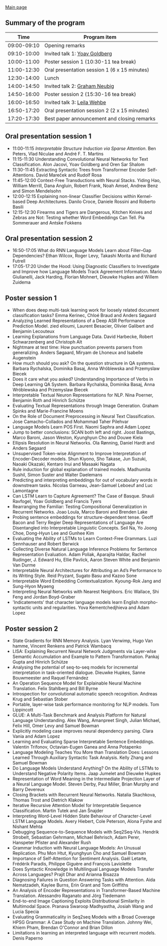 
[Main page](index.md)

Summary of the program
----------------------

| Time         | Program item                                  |
|--------------|-----------------------------------------------|
| 09:00-09:10  | Opening remarks                               |
| 09:10-10:00  | Invited talk 1: [Yoav Goldberg](index.md#yoav-goldberg)|
| 10:00-11:00  | Poster session 1 (10:30-11 tea break)         |
| 11:00-12:30  |  Oral presentation session 1 (6 x 15 minutes) |
| 12:30-14:00  | Lunch                                         |
| 14:00-14:50  | Invited talk 2: [Graham Neubig](index.md#graham-neubig)|
| 14:50-16:00  | Poster session 2 (15:30-16 tea break)         |
| 16:00-16:50  | Invited talk 3: [Leila Wehbe](index.md#leila-wehbe)|
| 16:50-17:20  |  Oral presentation session 2 (2 x 15 minutes) |
| 17:20-17:30  | Best paper announcement and closing remarks   |


Oral presentation session 1
---------------------------

- 11:00-11:15 _Interpretable Structure Induction via Sparse Attention_. Ben Peters, Vlad Niculae and André F. T. Martins 
- 11:15-11:30 Understanding Convolutional Neural Networks for Text Classification. Alon Jacovi, Yoav Goldberg and Oren Sar Shalom 
- 11:30-11:45 Extracting Syntactic Trees from Transformer Encoder Self-Attentions. David Mareček and Rudolf Rosa 
- 11:45-12:00 Context-Free Transductions with Neural Stacks. Yiding Hao, William Merrill, Dana Angluin, Robert Frank, Noah Amsel, Andrew Benz and Simon Mendelsohn 
- 12:00-12:15 Explaining non-linear Classifier Decisions within Kernel-based Deep Architectures. Danilo Croce, Daniele Rossini and Roberto Basili 
- 12:15-12:30 Firearms and Tigers are Dangerous, Kitchen Knives and Zebras are Not: Testing whether Word Embeddings Can Tell. Pia Sommerauer and Antske Fokkens 

Oral presentation session 2
---------------------------

- 16:50-17:05 What do RNN Language Models Learn about Filler–Gap Dependencies? Ethan Wilcox, Roger Levy, Takashi Morita and Richard Futrell 
- 17:05-17:20 Under the Hood: Using Diagnostic Classifiers to Investigate and Improve how Language Models Track Agreement Information. Mario Giulianelli, Jack Harding, Florian Mohnert, Dieuwke Hupkes and Willem Zuidema 

Poster session 1
----------------
- When does deep multi-task learning work for loosely related document classification tasks?	Emma Kerinec, Chloé Braud and Anders Søgaard
- Analyzing Learned Representations of a Deep ASR Performance Prediction Model.	zied elloumi, Laurent Besacier, Olivier Galibert and Benjamin Lecouteux
- Learning Explanations from Language Data.	David Harbecke, Robert Schwarzenberg and Christoph Alt
- Nightmare at test time: How punctuation prevents parsers from generalizing.	Anders Søgaard, Miryam de Lhoneux and Isabelle Augenstein
- How much should you ask? On the question structure in QA systems.	Barbara Rychalska, Dominika Basaj, Anna Wróblewska and Przemyslaw Biecek
- Does it care what you asked? Understanding Importance of Verbs in Deep Learning QA System.	Barbara Rychalska, Dominika Basaj, Anna Wróblewska and Przemyslaw Biecek
- Interpretable Textual Neuron Representations for NLP.	Nina Poerner, Benjamin Roth and Hinrich Schütze
- Evaluating Textual Representations through Image Generation.	Graham Spinks and Marie-Francine Moens
- On the Role of Document Preprocessing in Neural Text Classification.	Jose Camacho-Collados and Mohammad Taher Pilehvar
- Language Models Learn POS First.	Naomi Saphra and Adam Lopez
- Jump to better conclusions: SCAN both left and right.	Joost Bastings, Marco Baroni, Jason Weston, Kyunghyun Cho and Douwe Kiela
- Ellipsis Resolution in Neural Networks.	Ola Rønning, Daniel Hardt and Anders Søgaard
- Unsupervised Token-wise Alignment to Improve Interpretation of Encoder-Decoder models.	Shun Kiyono, Sho Takase, Jun Suzuki, Naoaki Okazaki, Kentaro Inui and Masaaki Nagata
- Rule induction for global explanation of trained models.	Madhumita Sushil, Simon Suster and Walter Daelemans
- Predicting and interpreting embeddings for out of vocabulary words in downstream tasks.	Nicolas Garneau, Jean-Samuel Leboeuf and Luc Lamontagne
- Can LSTM Learn to Capture Agreement? The Case of Basque.	Shauli Ravfogel, Yoav Goldberg and Francis Tyers
- Rearranging the Familiar: Testing Compositional Generalization in Recurrent Networks.	Joao Loula, Marco Baroni and Brenden Lake
- Probing sentence embeddings for structure-dependent tense.	Geoff Bacon and Terry Regier
Deep Representations of Language Are Disentangled into Interpretable Linguistic Concepts.	Seil Na, Yo Joong Choe, Dong-Hyun Lee and Gunhee Kim
- Evaluating the Ability of LSTMs to Learn Context-Free Grammars.	Luzi Sennhauser and Robert Berwick
- Collecting Diverse Natural Language Inference Problems for Sentence Representation Evaluation.	Adam Poliak, Aparajita Haldar, Rachel Rudinger, J. Edward Hu, Ellie Pavlick, Aaron Steven White and Benjamin Van Durme
- Interpretable Neural Architectures for Attributing an Ad’s Performance to its Writing Style.	Reid Pryzant, Sugato Basu and Kazoo Sone
- Interpretable Word Embedding Contextualization.	Kyoung-Rok Jang and Sung-Hyon Myaeng
- Interpreting Neural Networks with Nearest Neighbors.	Eric Wallace, Shi Feng and Jordan Boyd-Graber
- 'Indicatements' that character language models learn English morpho-syntactic units and regularities.	Yova Kementchedjhieva and Adam Lopez

Poster session 2
----------------

- State Gradients for RNN Memory Analysis.	Lyan Verwimp, Hugo Van hamme, Vincent Renkens and Patrick Wambacq
- LISA: Explaining Recurrent Neural Network Judgments via Layer-wIse Semantic Accumulation and Example to Pattern Transformation.	Pankaj Gupta and Hinrich Schütze
- Analysing the potential of seq-to-seq models for incremental interpretation in task-oriented dialogue.	Dieuwke Hupkes, Sanne Bouwmeester and Raquel Fernández
- An Operation Sequence Model for Explainable Neural Machine Translation.	Felix Stahlberg and Bill Byrne
- Introspection for convolutional automatic speech recognition.	Andreas Krug and Sebastian Stober
- Portable, layer-wise task performance monitoring for NLP models.	Tom Lippincott
- GLUE: A Multi-Task Benchmark and Analysis Platform for Natural Language Understanding.	Alex Wang, Amanpreet Singh, Julian Michael, Felix Hill, Omer Levy and Samuel Bowman
- Explicitly modeling case improves neural dependency parsing.	Clara Vania and Adam Lopez
- Learning and Evaluating Sparse Interpretable Sentence Embeddings.	Valentin Trifonov, Octavian-Eugen Ganea and Anna Potapenko
- Language Modeling Teaches You More than Translation Does: Lessons Learned Through Auxiliary Syntactic Task Analysis.	Kelly Zhang and Samuel Bowman
- Do Language Models Understand Anything? On the Ability of LSTMs to Understand Negative Polarity Items.	Jaap Jumelet and Dieuwke Hupkes
- Representation of Word Meaning in the Intermediate Projection Layer of a Neural Language Model.	Steven Derby, Paul Miller, Brian Murphy and Barry Devereux
- Closing Brackets with Recurrent Neural Networks.	Natalia Skachkova, Thomas Trost and Dietrich Klakow
- Iterative Recursive Attention Model for Interpretable Sequence Classification.	Martin Tutek and Jan Šnajder
- Interpreting Word-Level Hidden State Behaviour of Character-Level LSTM Language Models.	Avery Hiebert, Cole Peterson, Alona Fyshe and Nishant Mehta
- Debugging Sequence-to-Sequence Models with Seq2Seq-Vis.	Hendrik Strobelt, Sebastian Gehrmann, Michael Behrisch, Adam Perer, Hanspeter Pfister and Alexander Rush
- Grammar Induction with Neural Language Models: An Unusual Replication.	Phu Mon Htut, Kyunghyun Cho and Samuel Bowman
- Importance of Self-Attention for Sentiment Analysis.	Gaël Letarte, Frédérik Paradis, Philippe Giguère and François Laviolette
- Does Syntactic Knowledge in Multilingual Language Models Transfer Across Languages?	Prajit Dhar and Arianna Bisazza
- Diagnosing Failures in Question Answering Tasks with Attention.	Aida Nematzadeh, Kaylee Burns, Erin Grant and Tom Griffiths
- An Analysis of Encoder Representations in Transformer-Based Machine Translation.	Alessandro Raganato and Jörg Tiedemann
- End-to-end Image Captioning Exploits Distributional Similarity in Multimodal Space.	Pranava Swaroop Madhyastha, Josiah Wang and Lucia Specia
- Evaluating Grammaticality in Seq2seq Models with a Broad Coverage HPSG Grammar: A Case Study on Machine Translation.	Johnny Wei, Khiem Pham, Brendan O'Connor and Brian Dillon
- Limitations in learning an interpreted language with recurrent models.	Denis Paperno

